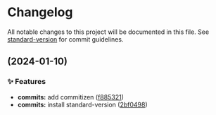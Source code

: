 # Changelog

All notable changes to this project will be documented in this file. See [standard-version](https://github.com/conventional-changelog/standard-version) for commit guidelines.

##  (2024-01-10)


### ✨ Features

* **commits:** add commitizen ([f885321](https://github.com/visitscotland/business-events-poc/commit/f885321dcecc20fa1966d5dd511c194c0a38263c))
* **commits:** install standard-version ([2bf0498](https://github.com/visitscotland/business-events-poc/commit/2bf049851e38434fe2f793b39bd27d27ce529a91))
